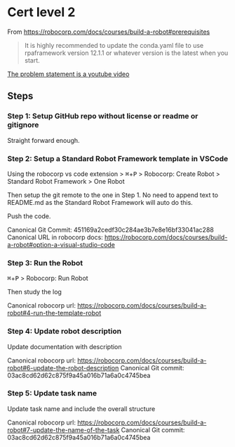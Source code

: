 # Cert level 2

From https://robocorp.com/docs/courses/build-a-robot#prerequisites

> It is highly recommended to update the conda.yaml file to use rpaframework version 12.1.1 or whatever version is the latest when you start.


[The problem statement is a youtube video](https://www.youtube.com/watch?v=0uvexJyJwxAx)

## Steps

### Step 1: Setup GitHub repo without license or readme or gitignore

Straight forward enough.

### Step 2: Setup a Standard Robot Framework template in VSCode

Using the robocorp vs code extension > <kbd>⌘</kbd>+<kbd>P</kbd> > Robocorp: Create Robot > Standard Robot Framework > One Robot

Then setup the git remote to the one in Step 1. No need to append text to README.md as the Standard Robot Framework will auto do this.

Push the code.

Canonical Git Commit: 451169a2cedf30c284ae3b7e8e16bf33041ac288
Canonical URL in robocorp docs: https://robocorp.com/docs/courses/build-a-robot#option-a-visual-studio-code

### Step 3: Run the Robot

<kbd>⌘</kbd>+<kbd>P</kbd> > Robocorp: Run Robot

Then study the log

Canonical robocorp url: https://robocorp.com/docs/courses/build-a-robot#4-run-the-template-robot

### Step 4: Update robot description

Update documentation with description

Canonical robocorp url: https://robocorp.com/docs/courses/build-a-robot#6-update-the-robot-description
Canonical Git commit: 03ac8cd62d62c875f9a45a016b71a6a0c4745bea

### Step 5: Update task name

Update task name and include the overall structure

Canonical robocorp url: https://robocorp.com/docs/courses/build-a-robot#7-update-the-name-of-the-task
Canonical Git commit: 03ac8cd62d62c875f9a45a016b71a6a0c4745bea

